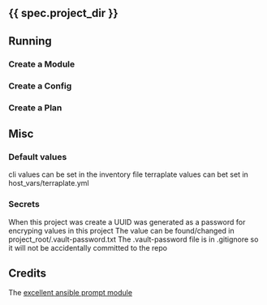## {{ spec.project_dir }}

## Running

### Create a Module


### Create a Config


### Create a Plan


## Misc

### Default values

cli values can be set in the inventory file
terraplate values can bet set in host_vars/terraplate.yml

### Secrets

When this project was create a UUID was generated as a password for encryping values in this project
The value can be found/changed in project_root/.vault-password.txt
The .vault-password file is in .gitignore so it will not be accidentally committed to the repo


## Credits

The [excellent ansible prompt module](https://github.com/andrewvaughan/ansible-role-prompt)

